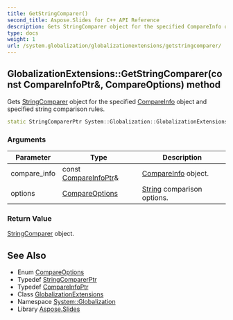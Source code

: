 ```yaml
---
title: GetStringComparer()
second_title: Aspose.Slides for C++ API Reference
description: Gets StringComparer object for the specified CompareInfo object and specified string comparison rules.
type: docs
weight: 1
url: /system.globalization/globalizationextensions/getstringcomparer/
---
```

## GlobalizationExtensions::GetStringComparer(const CompareInfoPtr\&, CompareOptions) method


Gets [StringComparer](../../../system/stringcomparer/) object for the specified [CompareInfo](../../compareinfo/) object and specified string comparison rules.

```cpp
static StringComparerPtr System::Globalization::GlobalizationExtensions::GetStringComparer(const CompareInfoPtr &compare_info, CompareOptions options)
```


### Arguments

| Parameter | Type | Description |
| --- | --- | --- |
| compare_info | const [CompareInfoPtr](../../compareinfoptr/)\& | [CompareInfo](../../compareinfo/) object. |
| options | [CompareOptions](../../compareoptions/) | [String](../../../system/string/) comparison options. |

### Return Value

[StringComparer](../../../system/stringcomparer/) object.

## See Also

* Enum [CompareOptions](../../compareoptions/)
* Typedef [StringComparerPtr](../../../system/stringcomparerptr/)
* Typedef [CompareInfoPtr](../../compareinfoptr/)
* Class [GlobalizationExtensions](../)
* Namespace [System::Globalization](../../)
* Library [Aspose.Slides](../../../)